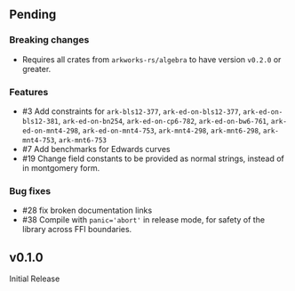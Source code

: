 ## Pending

### Breaking changes
- Requires all crates from `arkworks-rs/algebra` to have version `v0.2.0` or greater.

### Features
- #3 Add constraints for 
        `ark-bls12-377`,
        `ark-ed-on-bls12-377`,
        `ark-ed-on-bls12-381`,
        `ark-ed-on-bn254`,
        `ark-ed-on-cp6-782`,
        `ark-ed-on-bw6-761`,
        `ark-ed-on-mnt4-298`,
        `ark-ed-on-mnt4-753`,
        `ark-mnt4-298`,
        `ark-mnt6-298`,
        `ark-mnt4-753`,
        `ark-mnt6-753`
- #7 Add benchmarks for Edwards curves
- #19 Change field constants to be provided as normal strings, instead of in montgomery form.

### Bug fixes
- #28 fix broken documentation links
- #38 Compile with `panic='abort'` in release mode, for safety of the library across FFI boundaries.

## v0.1.0

Initial Release
